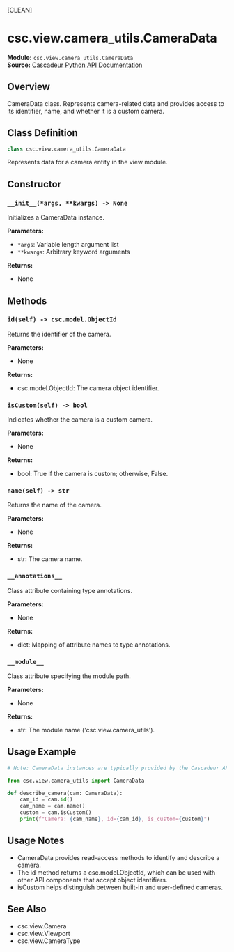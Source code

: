 [CLEAN]
<!-- Cleaned by batch script 2025-08-22 22:47 | Original: bba7bf04 -->

# csc.view.camera_utils.CameraData

**Module:** `csc.view.camera_utils.CameraData`  
**Source:** [Cascadeur Python API Documentation](https://cascadeur.com/python-api/_generate/csc.view.camera_utils.CameraData.html)

## Overview

CameraData class. Represents camera-related data and provides access to its identifier, name, and whether it is a custom camera.

## Class Definition

```python
class csc.view.camera_utils.CameraData
```

Represents data for a camera entity in the view module.

## Constructor

### `__init__(*args, **kwargs) -> None`

Initializes a CameraData instance.

**Parameters:**
- `*args`: Variable length argument list
- `**kwargs`: Arbitrary keyword arguments

**Returns:**
- None

## Methods

### `id(self) -> csc.model.ObjectId`

Returns the identifier of the camera.

**Parameters:**
- None

**Returns:**
- csc.model.ObjectId: The camera object identifier.

### `isCustom(self) -> bool`

Indicates whether the camera is a custom camera.

**Parameters:**
- None

**Returns:**
- bool: True if the camera is custom; otherwise, False.

### `name(self) -> str`

Returns the name of the camera.

**Parameters:**
- None

**Returns:**
- str: The camera name.

### `__annotations__`

Class attribute containing type annotations.

**Parameters:**
- None

**Returns:**
- dict: Mapping of attribute names to type annotations.

### `__module__`

Class attribute specifying the module path.

**Parameters:**
- None

**Returns:**
- str: The module name ('csc.view.camera_utils').

## Usage Example

```python
# Note: CameraData instances are typically provided by the Cascadeur API.

from csc.view.camera_utils import CameraData

def describe_camera(cam: CameraData):
    cam_id = cam.id()
    cam_name = cam.name()
    custom = cam.isCustom()
    print(f"Camera: {cam_name}, id={cam_id}, is_custom={custom}")
```

## Usage Notes

- CameraData provides read-access methods to identify and describe a camera.
- The id method returns a csc.model.ObjectId, which can be used with other API components that accept object identifiers.
- isCustom helps distinguish between built-in and user-defined cameras.

## See Also

- csc.view.Camera
- csc.view.Viewport
- csc.view.CameraType